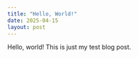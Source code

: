 ```yaml
---
title: "Hello, World!"
date: 2025-04-15
layout: post
---
```


Hello, world! This is just my test blog post.
